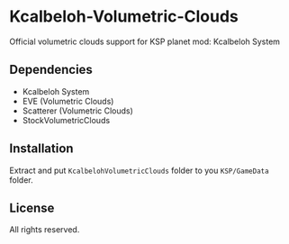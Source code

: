 # Kcalbeloh-Volumetric-Clouds
Official volumetric clouds support for KSP planet mod: Kcalbeloh System
## Dependencies
- Kcalbeloh System
- EVE (Volumetric Clouds)
- Scatterer (Volumetric Clouds)
- StockVolumetricClouds
## Installation
Extract and put `KcalbelohVolumetricClouds` folder to you `KSP/GameData` folder.
## License
All rights reserved.
